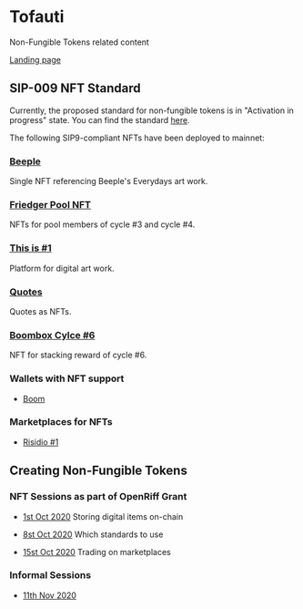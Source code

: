 # Tofauti

Non-Fungible Tokens related content

[Landing page](https://tofauti.mailchimpsites.com/)

## SIP-009 NFT Standard

Currently, the proposed standard for non-fungible tokens is in "Activation in progress" state. You can find the standard [here](https://github.com/stacksgov/sips/pull/3).

The following SIP9-compliant NFTs have been deployed to mainnet:

### [Beeple](https://explorer.stacks.co/txid/SP2PABAF9FTAJYNFZH93XENAJ8FVY99RRM50D2JG9.beeple?chain=mainnet) 
Single NFT referencing Beeple's Everydays art work.
### [Friedger Pool NFT](https://explorer.stacks.co/txid/SP2PABAF9FTAJYNFZH93XENAJ8FVY99RRM50D2JG9.friedger-pool-nft?chain=mainnet) 
NFTs for pool members of cycle #3 and cycle #4.

### [This is #1](https://explorer.stacks.co/txid/SP3QSAJQ4EA8WXEDSRRKMZZ29NH91VZ6C5X88FGZQ.thisisnumberone-v2?chain=mainnet)
 Platform for digital art work.

### [Quotes](https://explorer.stacks.co/txid/SP32AEEF6WW5Y0NMJ1S8SBSZDAY8R5J32NBZFPKKZ.quotes-v1?chain=mainnet) 
Quotes as NFTs.

### [Boombox Cylce #6](https://explorer.stacks.co/txid/SP497E7RX3233ATBS2AB9G4WTHB63X5PBSP5VGAQ.boomboxes-cycle-6?chain=mainnet) 
NFT for stacking reward of cycle #6.

### Wallets with NFT support

- [Boom](https://boom.money)

### Marketplaces for NFTs

- [Risidio #1](https://thisisnumberone.com)

## Creating Non-Fungible Tokens

### NFT Sessions as part of OpenRiff Grant

- [1st Oct 2020](/nfts-storing-digital-items-on-chain) Storing digital items on-chain

- [8st Oct 2020](/nfts-which-standard-to-use) Which standards to use

- [15st Oct 2020](/nfts-trading-on-marketplaces) Trading on marketplaces

### Informal Sessions

- [11th Nov 2020](/2020-11-16)
